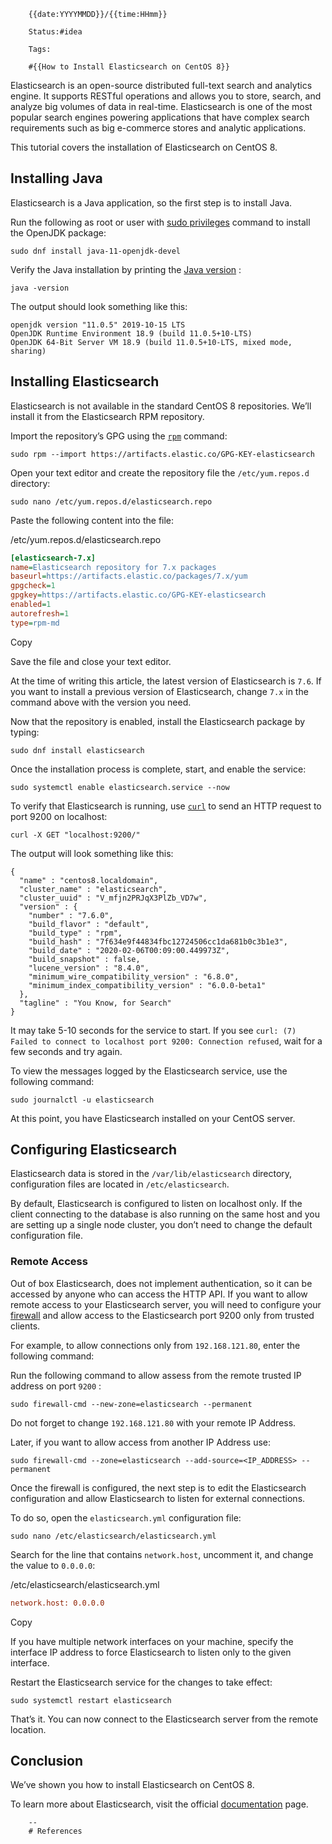 		{{date:YYYYMMDD}}/{{time:HHmm}}

		Status:#idea
		
		Tags:

		#{{How to Install Elasticsearch on CentOS 8}}
Elasticsearch is an open-source distributed full-text search and analytics engine. It supports RESTful operations and allows you to store, search, and analyze big volumes of data in real-time. Elasticsearch is one of the most popular search engines powering applications that have complex search requirements such as big e-commerce stores and analytic applications.

This tutorial covers the installation of Elasticsearch on CentOS 8.

## Installing Java

Elasticsearch is a Java application, so the first step is to install Java.

Run the following as root or user with [sudo privileges](https://linuxize.com/post/how-to-add-user-to-sudoers-in-centos/) command to install the OpenJDK package:

```
sudo dnf install java-11-openjdk-devel
```

Verify the Java installation by printing the [Java version](https://linuxize.com/post/how-to-check-java-version/) :

```
java -version
```

The output should look something like this:

```output
openjdk version "11.0.5" 2019-10-15 LTS
OpenJDK Runtime Environment 18.9 (build 11.0.5+10-LTS)
OpenJDK 64-Bit Server VM 18.9 (build 11.0.5+10-LTS, mixed mode, sharing)
```

## Installing Elasticsearch

Elasticsearch is not available in the standard CentOS 8 repositories. We’ll install it from the Elasticsearch RPM repository.

Import the repository’s GPG using the [`rpm`](https://linuxize.com/post/rpm-command-in-linux/) command:

```
sudo rpm --import https://artifacts.elastic.co/GPG-KEY-elasticsearch
```

Open your text editor and create the repository file the `/etc/yum.repos.d` directory:

```
sudo nano /etc/yum.repos.d/elasticsearch.repo
```

Paste the following content into the file:

/etc/yum.repos.d/elasticsearch.repo

```ini
[elasticsearch-7.x]
name=Elasticsearch repository for 7.x packages
baseurl=https://artifacts.elastic.co/packages/7.x/yum
gpgcheck=1
gpgkey=https://artifacts.elastic.co/GPG-KEY-elasticsearch
enabled=1
autorefresh=1
type=rpm-md
```

Copy

Save the file and close your text editor.

At the time of writing this article, the latest version of Elasticsearch is `7.6`. If you want to install a previous version of Elasticsearch, change `7.x` in the command above with the version you need.

Now that the repository is enabled, install the Elasticsearch package by typing:

```
sudo dnf install elasticsearch
```

Once the installation process is complete, start, and enable the service:

```
sudo systemctl enable elasticsearch.service --now
```

To verify that Elasticsearch is running, use [`curl`](https://linuxize.com/post/curl-command-examples/) to send an HTTP request to port 9200 on localhost:

```
curl -X GET "localhost:9200/"
```

The output will look something like this:

```output
{
  "name" : "centos8.localdomain",
  "cluster_name" : "elasticsearch",
  "cluster_uuid" : "V_mfjn2PRJqX3PlZb_VD7w",
  "version" : {
    "number" : "7.6.0",
    "build_flavor" : "default",
    "build_type" : "rpm",
    "build_hash" : "7f634e9f44834fbc12724506cc1da681b0c3b1e3",
    "build_date" : "2020-02-06T00:09:00.449973Z",
    "build_snapshot" : false,
    "lucene_version" : "8.4.0",
    "minimum_wire_compatibility_version" : "6.8.0",
    "minimum_index_compatibility_version" : "6.0.0-beta1"
  },
  "tagline" : "You Know, for Search"
}
```

It may take 5-10 seconds for the service to start. If you see `curl: (7) Failed to connect to localhost port 9200: Connection refused`, wait for a few seconds and try again.

To view the messages logged by the Elasticsearch service, use the following command:

```
sudo journalctl -u elasticsearch
```

At this point, you have Elasticsearch installed on your CentOS server.

## Configuring Elasticsearch

Elasticsearch data is stored in the `/var/lib/elasticsearch` directory, configuration files are located in `/etc/elasticsearch`.

By default, Elasticsearch is configured to listen on localhost only. If the client connecting to the database is also running on the same host and you are setting up a single node cluster, you don’t need to change the default configuration file.

### Remote Access

Out of box Elasticsearch, does not implement authentication, so it can be accessed by anyone who can access the HTTP API. If you want to allow remote access to your Elasticsearch server, you will need to configure your [firewall](https://linuxize.com/post/how-to-configure-and-manage-firewall-on-centos-8/) and allow access to the Elasticsearch port 9200 only from trusted clients.

For example, to allow connections only from `192.168.121.80`, enter the following command:

Run the following command to allow assess from the remote trusted IP address on port `9200` :

```
sudo firewall-cmd --new-zone=elasticsearch --permanent
```

Do not forget to change `192.168.121.80` with your remote IP Address.

Later, if you want to allow access from another IP Address use:

```
sudo firewall-cmd --zone=elasticsearch --add-source=<IP_ADDRESS> --permanent
```

Once the firewall is configured, the next step is to edit the Elasticsearch configuration and allow Elasticsearch to listen for external connections.

To do so, open the `elasticsearch.yml` configuration file:

```
sudo nano /etc/elasticsearch/elasticsearch.yml
```

Search for the line that contains `network.host`, uncomment it, and change the value to `0.0.0.0`:

/etc/elasticsearch/elasticsearch.yml

```ini
network.host: 0.0.0.0
```

Copy

If you have multiple network interfaces on your machine, specify the interface IP address to force Elasticsearch to listen only to the given interface.

Restart the Elasticsearch service for the changes to take effect:

```
sudo systemctl restart elasticsearch
```

That’s it. You can now connect to the Elasticsearch server from the remote location.

## Conclusion

We’ve shown you how to install Elasticsearch on CentOS 8.

To learn more about Elasticsearch, visit the official [documentation](https://www.elastic.co/guide/en/elasticsearch/reference/current/getting-started.html) page.


		--
		# References
		